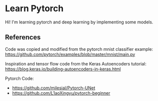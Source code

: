 # Learn Pytorch

Hi! I'm learning pytorch and deep learning by implementing some models.

## References

Code was copied and modified from the pytorch mnist classifier example:
https://github.com/pytorch/examples/blob/master/mnist/main.py

Inspiration and tensor flow code from the Keras Autoencoders tutorial:
https://blog.keras.io/building-autoencoders-in-keras.html

Pytorch Code:

- https://github.com/milesial/Pytorch-UNet
- https://github.com/L1aoXingyu/pytorch-beginner

